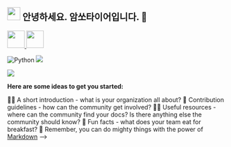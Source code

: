 ## <img src="https://lh3.googleusercontent.com/fife/ALs6j_F-MrrRMJWZtTDuEKom87HtDN3LRmhbfIPJDbbH-defe5_db5zJidr6QgHPRV6oSIlwXJ9xTM86DTCjEks5ZJmFoIMhbyprCj4Zpd5Cng05d2Sp-zNET2tUQSHmYwYkfy-dS_HgRUJb9D9nunta2sVMQOsmlLxsVpolkjlQIe9f79WQe-WrsP5G7izeDAmd-TU5reqImgZXgqeB69dwxDoWj8SU4ZNknU-skiyspdzhoJSklMOVWdcisH89Dl7ASRYkdtfKO75UKo8FBnIgvt1Ems8DY4L2Di1kGm4WaOC8-N3ngqrUFS0tj_bYJcapQocZmak8ez32tQc6isFaKpzUwnsIdvGZiek1O8qP0_s0qGOWc4jAuxtplGs3_FpYCwEslAVNRlArfWywoFAvWNhITVVEHP_g3J5W7b6L0_5EFxFhZZz2sukumf6ukMS3CEW4Dc6uyBPh22gO8GFcEmtEjYCEhCvWqit1wk7tyQGMuq7t0dzNAGepZbvKDSnhetvDocKLOiBhorDqnyIABXBqRdwxj5YicAq7ip0sYXmMvDxLl2dfcdn1gz349Y1pEVKVUnxaZ7kkE5KrFRFaPexMBL1BsR0D4lGewgdmPsGImoHaxXwMSUPZNvr0IWpl3tqCTjzQkVuG0UxzPiTK2Y3wFn7m_wuCMpc8Xypfz3L6gfqOQsX0h6m-1l86LvunRGnE_68uSXwq1ZsUPWxV3fT0qJjW0GEGrd5BKDyhLjDWMn8d2oZ0uc5ZdIJAc8h5cBieA8xNftN7Z2VrlKx9wfvcvhxaCwpKGaDlsla8EFKeAxJDs9y5fblAHqXQVSLSuSUb3p7Gp1FBOCQ4SvgduEIalJSCAbi_ELxjYMzwGMQXR6SZwP_Pj8AvCW3LllEPnGOr_PyG7TiPPijq30njpPxUNwUxwiOXNSJIdS7KIXLdNXnjiaShpZ-jA92-IrYyyY-kGruZgGeVlvSKl_Djou6hsSbr9MnCn5wnLBiCXZ2ptnAODKsO_UwfDGob5TrSTXJ3q-rSZPLiX0wl3DSyodao_oa70lAYEkkBb4fhPtlK06HREZK5a-ojl04pt6VL-wLR5UvMcmBdovicExZdeSgjjZLC1Do5DhcrJuB3OsXxnH4PJBIcM6dX1OZcVYKvyWAb3f6YPCa-N5lkpBIkMfI5-bjNY0-RqgVLDIFQj7Eki8aZij-f7BvycvrjiF6pMGutNsFrWdasyVEBvVmkaGwe3BHyxEFdkErsV4-c_9gz6UzNvN4zLZB6OmCcT6B9r2VJPW2SyFEMfV8ayHOwxHG2HWEn3OOR_w8IVy2UskpQ77M1ODb29iGT9xkKOLCADCLd72z07FTJZKWV_42PHJIazMaSD8W8hcjy7jbXJj3s2NYgR101vOCfc0qaRM0HNIlCbtKh3D7oRC-ln1b6rFOflIGq3BLCdsQlhxjD_8f-8DkkAPl5RiU5nKIb9QV9VkZM5yjW5jz4gUZYvQ6q5cqAs_jvfKJhNkcgOVkCZ3fIeXuHdblqXWzuUSNZplXL3njEIP1aL9myHvsSSDF9iDN4fEFoCMXU8IlTO8UcKPAR6vMUb2yWPvQZr0Mcafu5f78cPyBmOK8n0yY_SkuBUuI54qkurzyU38qPybgx94vxl8iuchUXM1I=w1920-h919" style="height: 30px;"/> 안녕하세요. 암쏘타이어입니다. 👋

<a href="https://youtu.be/HWOsBlJr9Mk?si=_cRmEfF53j4y4sk9" target="_blank">
  <img src="https://img.shields.io/badge/Youtube-ff0000?style=flat-square&logo=youtube" style="height: 40px;">
</a>
<a href="https://youtu.be/HWOsBlJr9Mk?si=_cRmEfF53j4y4sk9" target="_blank">
  <img src="https://img.shields.io/badge/→%20SYNC%204기%205반%201조__암쏘타이어%20시연%20영상%20(대상)-FFA500?style=flat-square" style="height: 40px;">
</a>

<img alt="Python" src ="https://img.shields.io/badge/Python-3776AB.svg?&style=for-the-badge&logo=Python&logoColor=white"/> <img src="https://img.shields.io/badge/JavaScript-F7DF1E?style=for-the-badge&logo=JavaScript&logoColor=white">

<a href="https://youtu.be/HWOsBlJr9Mk?si=4ctQcAhAwBQbaV5S" target="_blank"><img src="https://img.shields.io/badge/youtubestudio-FFFFFF?style=plastic&logo=로고&logoColor=로고색상"/></a>

**Here are some ideas to get you started:**

🙋‍♀️ A short introduction - what is your organization all about?
🌈 Contribution guidelines - how can the community get involved?
👩‍💻 Useful resources - where can the community find your docs? Is there anything else the community should know?
🍿 Fun facts - what does your team eat for breakfast?
🧙 Remember, you can do mighty things with the power of [Markdown](https://docs.github.com/github/writing-on-github/getting-started-with-writing-and-formatting-on-github/basic-writing-and-formatting-syntax)
-->
